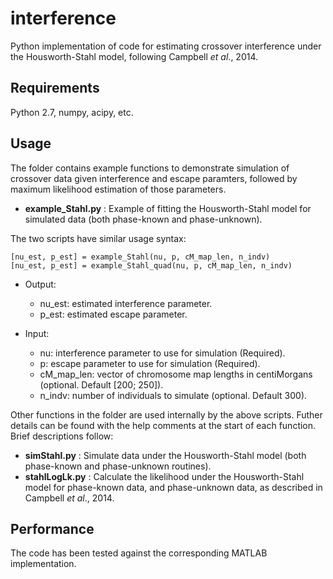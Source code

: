 interference
============

Python implementation of code for estimating crossover interference under the Housworth-Stahl model, following Campbell *et al*., 2014.

Requirements
------------

Python 2.7, numpy, acipy, etc.

Usage
-----

The folder contains example functions to demonstrate simulation of crossover data given interference and escape paramters, followed by maximum likelihood estimation of those parameters.

+ **example_Stahl.py**      : Example of fitting the Housworth-Stahl model for simulated data (both phase-known and phase-unknown).

The two scripts have similar usage syntax:

`[nu_est, p_est] = example_Stahl(nu, p, cM_map_len, n_indv)`  
`[nu_est, p_est] = example_Stahl_quad(nu, p, cM_map_len, n_indv)`

+ Output:
  - nu_est: estimated interference parameter.  
  - p_est: estimated escape parameter.  
  
+ Input:
  - nu: interference parameter to use for simulation (Required).  
  - p: escape parameter to use for simulation (Required).  
  - cM_map_len:	vector of chromosome map lengths in centiMorgans (optional. Default [200; 250]).  
  - n_indv: number of individuals to simulate (optional. Default 300).  
 
Other functions in the folder are used internally by the above scripts. Futher details can be found with the help comments at the start of each function. Brief descriptions follow:  

+ **simStahl.py**  : Simulate data under the Housworth-Stahl model (both phase-known and phase-unknown routines).
+ **stahlLogLk.py** : Calculate the likelihood under the Housworth-Stahl model for phase-known data, and phase-unknown data, as described in Campbell *et al*., 2014.

Performance
-----------

The code has been tested against the corresponding MATLAB implementation. 
